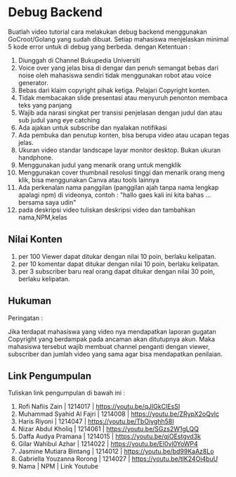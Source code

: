 # Debug Backend

Buatlah video tutorial cara melakukan debug backend menggunakan GoCroot/Golang yang sudah dibuat.
Setiap mahasiswa menjelaskan minimal 5 kode error untuk di debug yang berbeda.
dengan Ketentuan :

1. Diunggah di Channel Bukupedia Universiti
2. Voice over yang jelas bisa di dengar dan penuh semangat bebas dari noise oleh mahasiswa sendiri tidak menggunakan robot atau voice generator.
3. Bebas dari klaim copyright pihak ketiga. Pelajari Copyright konten.
4. Tidak membacakan slide presentasi atau menyuruh penonton membaca teks yang panjang
5. Wajib ada narasi singkat per transisi penjelasan dengan judul dan atau sub judul yang eye catching
6. Ada ajakan untuk subscribe dan nyalakan notifikasi
7. Ada pembuka dan penutup konten, bisa berupa video atau ucapan tegas jelas.
8. Ukuran video standar landscape layar monitor desktop. Bukan ukuran handphone.
9. Menggunakan judul yang menarik orang untuk mengklik
10. Menggunakan cover thumbnail resolusi tinggi dan menarik orang meng klik, bisa menggunakan Canva atau tools lainnya
11. Ada perkenalan nama panggilan (panggilan ajah tanpa nama lengkap apalagi npm) di videonya, contoh : "hallo gaes kali ini kita bahas ... bersama saya udin"
12. pada deskripsi video tuliskan deskripsi video dan tambahkan nama,NPM,kelas

## Nilai Konten

1. per 100 Viewer dapat ditukar dengan nilai 10 poin, berlaku kelipatan.
2. per 10 komentar dapat ditukar dengan nilai 10 poin, berlaku kelipatan.
3. per 3 subscriber baru real orang dapat ditukar dengan nilai 30 poin, berlaku kelipatan.

## Hukuman

Peringatan :

Jika terdapat mahasiswa yang video nya mendapatkan laporan gugatan Copyright yang berdampak pada ancaman akan ditutupnya akun. Maka mahasiswa tersebut wajib membuat channel penganti dengan viewer, subscriber dan jumlah video yang sama agar bisa mendapatkan penilaian.

## Link Pengumpulan

Tuliskan link pengumpulan di bawah ini :

1. Rofi Nafiis Zain | 1214017 | https://youtu.be/qJIGkCIEsSI
2. Muhammad Syahid Al Fajri | 1214008 | https://youtu.be/ZRypX2oQvlc
3. Haris Riyoni | 1214047 | https://youtu.be/TbOiyghh58I
4. Nizar Abdul Kholiq | 1214061 | https://youtu.be/SGzs2W1gLQQ
5. Daffa Audya Pramana | 1214015 | https://youtu.be/qjOEstgvd3k
6. Gilar Wahibul Azhar | 1214022 | https://youtu.be/El0vl0YoWP4
7. Jasmine Mutiara Bintang | 1214012 | https://youtu.be/bd99KaAz8Lo 
8. Gabriella Youzanna Rorong | 1214027 | https://youtu.be/tlK24Oi4buU 
9. Nama | NPM | Link Youtube
